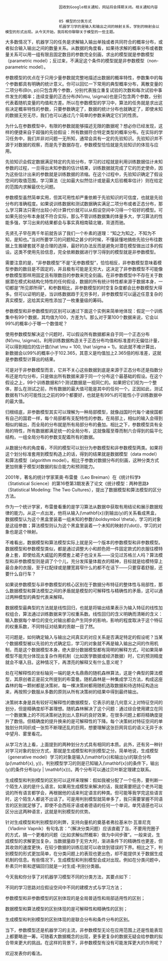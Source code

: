 
                            
                            因收到Google相关通知，网站将会择期关闭。相关通知内容
                            
                            
                            05 模型的分类方式
                            机器学习学的是输入和输出之间的映射关系，学到的映射会以模型的形式出现。从今天开始，我将和你聊聊关于模型的一些主题。

大多数情况下，机器学习的任务是求解输入输出单独或者共同符合的概率分布，或者拟合输入输出之间的数量关系。从数据的角度看，如果待求解的概率分布或者数量关系可以用一组有限且固定数目的参数完全刻画，求出的模型就是参数模型（parametric model）；反过来，不满足这个条件的模型就是非参数模型（non-parametric model）。

参数模型的优点在于只用少量参数就完整地描述出数据的概率特性，参数集中的每个参数都具有明确的统计意义。你可以回忆一下常用的典型概率分布，离散变量的二项分布\(B(n, p)\)只包含两个参数，分别代表独立重复试验的次数和每次试验中事件发生的概率；连续变量的正态分布\(N(\\mu, \\sigma)\)也是只包含两个参数，分别代表着随机变量的均值和方差。所以在参数模型的学习中，算法的任务就是求出这些决定概率特性的参数，只要参数确定了，数据的统计分布也就确定了，即使未知的数据无穷无尽，我们也可以通过几个简单的参数来确定它们的性质。

为什么在参数模型中，有限的参数就能够描述无限的数据呢？想必你已经发现，这样的便捷来自于超强的先验假设：所有数据符合特定类型的概率分布。在实际的学习任务中，我们并非对问题一无所知，通常会具有一定的先验知识。先验知识并不源于对数据的观察，而是先于数据存在，参数模型恰恰就是先验知识的体现与应用。

先验知识会假定数据满足特定的先验分布，学习的过程就是利用训练数据估计未知参数的过程，一旦得出未知参数的估计结果，训练数据就完成了它的历史使命，因为这些估计出来的参数就是训练数据的浓缩。在这个过程中，先验知识确定了假设空间的取值范围，学习算法（比如最大似然估计或是最大后验概率估计）则在给定的范围内求解最优化问题。

参数模型虽然简单实用，但其可用性却严重依赖于先验知识的可信度，也就是先验分布的准确程度。如果说训练数据和测试数据确实满足二项分布或者正态分布，那么学习算法只需付出较小的计算代价就可以从假设空间中习得一个较好的模型。可如果先验分布本身就不符合实际，那么不管训练数据集的体量多大，学习算法的性能多强，学习出来的结果都会与事实真相南辕北辙，背道而驰。

先贤孔子早在两千年前就告诉了我们一个朴素的道理：“知之为知之，不知为不知，是知也。”当对所要学习的问题知之甚少的时候，不懂装懂地搞些先验分布往数据上生搬硬套就不是合理的选择，最好的办法反而是避免对潜在模型做出过多的假设。这类不使用先验信息，完全依赖数据进行学习得到的模型就是非参数模型。

需要注意的是，“非参数模型”不是“无参数模型”，恰恰相反，非参数模型意味着模型参数的数目是不固定的，并且极有可能是无穷大，这决定了非参数模型不可能像参数模型那样用固定且有限数目的参数来完全刻画。在非参数模型中不存在关于数据潜在模式和结构化特性的任何假设，数据的所有统计特性都来源于数据本身，一切都是“所见即所得”。和参数相比，非参数模型的时空复杂度都会比参数模型大得多。但可以证明的是，当训练数据趋于无穷多时，非参数模型可以逼近任意复杂的真实模型，这给其实用性添加了一枚重量级的筹码。

参数模型和非参数模型的区别可以通过下面这个实例来简单地体现：假定一个训练集中有99个数据，其均值为100，方差为1。那么对于第100个数据来说，它会以99%的概率小于哪一个数值呢？

使用参数模型解决这个问题时，可以假设所有数据都来自于同一个正态分布\(N(\\mu, \\sigma)\)。利用训练数据构造关于正态分布均值和标准差的无偏估计量，可以得到相应的估计值\(\\hat \\mu = 100, \\hat \\sigma = 1\)。如此就不难计算出，新数据会以99%的概率小于102.365，其意义是均值加上2.365倍的标准差，这就是参数模型计算出的结果。

可是对于非参数模型而言，它并不关心这些数据到底是来源于正态分布还是指数分布还是均匀分布，只是做出所有数据来源于同一个分布这个最基础的假设。在这个假设之上，99个训练数据和1个测试数据是一视同仁的。如果把它们视为一个整体，那么在测试之前，所有数据的最大值可能是其中的任何一个。正因如此，测试数据有1%的可能性比之前的99个都要好，也就是有99%的可能性小于训练数据中的最大值。

归根结底，非参数模型其实可以理解为一种局部模型，就像战国时代每个诸侯国都有自己的国君一样，每个局部都有支配特性的参数。在局部上，相似的输入会得到相似的输出，而全局的分布就是所有局部分布的叠加。相比之下，参数模型具有全局的特性，所有数据都满足统一的全局分布，这就像履至尊而制六合得到的扁平化结构，一组全局分布的参数支配着所有的数据。

从数据分布的角度看，不同的模型可以划分为参数模型和非参数模型两类。如果将这个划分标准套用到模型构造上的话，得到的结果就是数据模型（data model）和算法模型（algorithm model）。相比于参数对数据分布的刻画，这种分类方式更加侧重于模型对数据的拟合能力和预测能力。

2001年，著名的统计学家莱奥·布雷曼（Leo Breiman）在《统计科学》（Statistical Science）的第16卷第3期发表了论文《统计模型：两种思路》（Statistical Modeling: The Two Cultures），提出了数据模型和算法模型的区分方法。

作为一个统计学家，布雷曼看重的是学习算法从数据中获取有用结论和展示数据规律的能力。从这一点出发，他将从输入\(\\mathbf{x}\)到输出\(y\)的关系看成黑盒，数据模型认为这个黑盒里装着一组未知的参数\(\\boldsymbol \\theta\)，学习的对象是这组参数；算法模型则认为这个黑盒里装着一个未知的映射\(f(\\dot)\)，学习的对象也是这个映射。

不难看出，数据模型和算法模型实际上就是另一个版本的参数模型和非参数模型。数据模型和参数模型类似，都是通过调整大小和颜色把一件固定款式的衣服往模特身上套，即使给高大威猛的男模套上裙子也没关系——没见过苏格兰人吗？算法模型和非参数模型则是调了个个儿，充分发挥量体裁衣的精神，目标就是给模特穿上最合身的衣服，至于红配绿或是腰宽肩窄什么的都不在话下——只要穿着舒服，还要什么自行车？

如果说参数模型与非参数模型的核心区别在于数据分布特征的整体性与局部性，那么数据模型和算法模型之间的矛盾就是模型的可解释性与精确性的矛盾，这可以通过两种模型的典型代表来解释。

数据模型最典型的方法就是线性回归，也就是将输出结果表示为输入特征的线性加权组合，算法通过训练数据来学习权重系数。线性回归的含义明确而清晰的含义：输入数据每个单位的变化对输出都会产生同步的影响，影响的程度取决于这个特征的权重系数，不同特征对结果的贡献一目了然。

可问题是，如何确定输入与输出之间真实的对应关系是否满足特定的假设呢？当某个数据模型被以先验的方式确定后，学习的对象就不再是输入输出之间的作用机制，而是这个数据模型本身。绝大部分数据模型都有简明的解释方式，可如果简单模型不能充分体现出复杂作用机制（比如医学数据或经济数据）时，它的预测精度就会不堪入目。这种情况下，再漂亮的解释又有什么意义呢？

处在可解释性的坐标轴另一端的是大名鼎鼎的随机森林算法，这是个典型的算法模型，其原创者正是前文所提到的布雷曼。随机森林是一种集成学习方法，构成这座森林的每一颗树都是决策树，每一棵决策树都用随机选取数据和待选特征构造出来，再按照少数服从多数的原则从所有决策树的结果中得到最终输出。

决策树本身是具有较好可解释性的数据模型，它表示的是几何意义上对特征空间的划分，但是精确度却不甚理想。随机森林解决了这个问题：通过综合使用建立在同一个数据集上的不同决策树达到出人意料的良好效果，在很多问题上都将精确度提升了数倍。但精确度的提升换来的是可解释性的下降。每个决策树对特征空间的单独划分共同织成一张剪不断理还乱的巨网，想要理解这张巨网背后的语义无异于水中望月、雾里看花。

从学习方法上看，上面提到的两种划分方式具有相同的本质。此外，还有另一种针对学习对象的划分方式，那就是生成模型和判别模型之分。简单地说，生成模型（generative model）学习的对象是输入\(\\mathbf{x}\)和输出\(y\)的联合分布\(p(\\mathbf{x}, y)\)，判别模型学习的则是已知输入\(\\mathbf{x}\)的条件下，输出\(y\)的条件分布\(p(y | \\mathbf{x})\)。两个分布可以通过贝叶斯定理建立联系。

生成模型和判别模型的区别可以这样来理解：假如我被分配了一个任务，要判断一个陌生人说的是什么语言。如果用生成模型来解决的话，我就需要把这个老外可能说的所有语言都学会，再根据他的话来判定语言的种类。但可能等我学完这些语言时，这个陌生人都说不出话了。可是用判别模型就简单多了，我只需要掌握不同语言的区别就足够了。即使不会西班牙语或者德语的任何一个单词，单凭语感也可以区分出这两种语言，这就是判别模型的优势。

针对生成模型和判别模型的利弊，支持向量机的奠基者弗拉基米尔·瓦普尼克（Vladimir Vapnik）有句名言：“（解决分类问题）应该直截了当，不要用兜圈子的方式，搞一个更难的问题（比如求解似然概率）做为中间步骤”。一般来说，生成模型的求解更加复杂，当数据量趋于无穷大时，渐进条件下的精确性也更差，但其收敛的速度更快，在较少数据的训练后就可以收敛到错误的下界。相比之下，判别模型的形式更加简单，在分类问题上的表现也更出色，却不能提供关于数据生成机制的信息。有些情况下，生成模型和判别模型会成对出现。例如在分类问题中，朴素贝叶斯和逻辑回归就是一对生成-判别分类器。

今天我和你分享了对机器学习模型不同的分类方法，其要点如下：


不同的学习思路对应假设空间中不同的建模方式与学习方法；

参数模型和非参数模型的区别体现的是全局普适性和局部适用性的区别；

数据模型和算法模型的区别体现的是可解释性和精确性的区别；

生成模型和判别模型的区别体现的是联合分布和条件分布的区别。


当下，参数模型还是机器学习的主流，非参数模型无论在应用范围上还是性能表现上都要略逊一筹。可随着大数据概念的出现，更多更复杂的数据无疑会给参数的拟合带来更大的挑战。在这样的背景下，非参数模型有没有可能发挥更大的作用呢？

欢迎发表你的看法。



                        
                        
                            